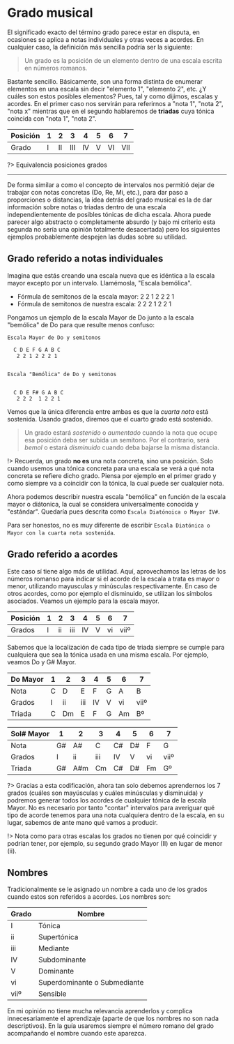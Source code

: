 # Grado musical

El significado exacto del término grado parece estar en disputa, en ocasiones se aplica a notas individuales y otras veces a acordes. En cualquier caso, la definición
más sencilla podría ser la siguiente:

> Un grado es la posición de un elemento dentro de una escala escrita en números
romanos.

Bastante sencillo. Básicamente, son una forma distinta de enumerar elementos
en una escala sin decir "elemento 1", "elemento 2", etc. ¿Y cuáles son estos
posibles elementos? Pues, tal y como dijimos, escalas y acordes. En el primer
caso nos servirán para referirnos a "nota 1", "nota 2", "nota x" mientras que
en el segundo hablaremos de __triadas__ cuya tónica coincida con "nota 1", "nota 2".


| Posición | 1 | 2 | 3 | 4 | 5 | 6 | 7 |
|-|-|-|-|-|-|-|-|
| Grado   |I | II |III| IV| V | VI|VII|

?> Equivalencia posiciones grados

---

De forma similar a como el concepto de intervalos nos permitió dejar de trabajar
con notas concretas (Do, Re, Mi, etc.), para dar paso a proporciones o distancias, la
idea detrás del grado musical es la de dar información sobre notas o triadas dentro
de una escala independientemente de posibles tónicas de dicha escala. Ahora puede parecer algo abstracto o completamente absurdo (y bajo mi criterio esta segunda no sería una opinión totalmente desacertada) pero los siguientes ejemplos probablemente despejen las dudas sobre su utilidad.

## Grado referido a notas individuales
Imagina que estás creando una escala nueva que es idéntica a la escala mayor
excepto por un intervalo. Llamémosla, "Escala bemólica".


- Fórmula de semitonos de la escala mayor: 2 2 1 2 2 2 1
- Fórmula de semitonos de nuestra escala:  2 2 2 1 2 2 1

Pongamos un ejemplo de la escala Mayor de Do junto a la escala "bemólica" de Do
para que resulte menos confuso:

    Escala Mayor de Do y semitonos

      C D E F G A B C
       2 2 1 2 2 2 1


    Escala "Bemólica" de Do y semitonos


      C D E F# G A B C
       2 2 2  1 2 2 1

Vemos que la única diferencia entre ambas es que la _cuarta nota_ está sostenida.
Usando grados, diremos que el cuarto grado está sostenido.

> Un grado estará _sostenido_ o _aumentado_ cuando la nota que ocupe esa
posición deba ser subida un semitono. Por el contrario, será _bemol_ o
estará _disminuido_ cuando deba bajarse la misma distancia.

!> Recuerda, un grado __no es__ una nota concreta, sino una posición. Solo cuando
usemos una tónica concreta para una escala se verá a qué nota concreta se refiere
dicho grado. Piensa por ejemplo en el primer grado y como siempre va a
coincidir con la tónica, la cual puede ser cualquier nota.

Ahora podemos describir nuestra escala "bemólica" en función de la escala
mayor o diátonica, la cual se considera universalmente conocida y "estándar".
Quedaría pues descrita como `Escala Diatónoica o Mayor IV#`.

Para ser honestos, no es muy diferente de escribir `Escala Diatónica o Mayor con la cuarta nota sostenida`.

## Grado referido a acordes
Este caso sí tiene algo más de utilidad. Aquí, aprovechamos las letras de
los números romanso para indicar si el acorde de la escala a trata
es mayor o menor, utilizando mayusculas y minúsculas respectivamente. En caso
de otros acordes, como por ejemplo el disminuido, se utilizan los símbolos asociados.
Veamos un ejemplo para la escala mayor.

| Posición | 1 | 2 | 3 | 4 | 5 | 6 | 7 |
|-|-|-|-|-|-|-|-|
| Grados| I | ii | iii | IV | V | vi | viiº

Sabemos que la localización de cada tipo de triada siempre se cumple para cualquiera
que sea la tónica usada en una misma escala. Por ejemplo, veamos Do y G# Mayor.

| Do Mayor | 1 | 2 | 3 | 4 | 5 | 6 | 7 |
|-|-|-|-|-|-|-|-|
| Nota |C | D | E | F | G | A | B |
| Grados| I | ii | iii | IV | V | vi | viiº
| Triada |C | Dm | E | F | G | Am | Bº |

| Sol# Mayor | 1 | 2 | 3 | 4 | 5 | 6 | 7 |
|-|-|-|-|-|-|-|-|
| Nota | G# | A# | C | C# | D# | F | G |
| Grados| I | ii | iii | IV | V | vi | viiº
| Triada | G# | A#m | Cm | C# | D# | Fm | Gº |

?> Gracias a esta codificación, ahora tan solo debemos aprendernos los 7 grados
(cuáles son mayúsculas y cuáles minúsculas y disminuida) y podremos generar todos los acordes de cualquier tónica de la escala Mayor. No es necesario por tanto "contar" intervalos para averiguar qué tipo de acorde tenemos para una nota
cualquiera dentro de la escala, en su lugar, sabemos de ante mano qué vamos a producir.

!> Nota como para otras escalas los grados no tienen por qué coincidir y podrían tener,
por ejemplo, su segundo grado Mayor (II) en lugar de menor (ii).

## Nombres

Tradicionalmente se le asignado un nombre a cada uno de los grados cuando
estos son referidos a acordes. Los nombres son:

| Grado | Nombre |
| - | - |
| I | Tónica |
| ii | Supertónica |
| iii | Mediante |
| IV  | Subdominante |
| V | Dominante |
| vi | Superdominante o Submediante |
| viiº | Sensible |


En mi opinión no tiene mucha relevancia aprenderlos y complica innecesariamente
el aprendizaje (aparte de que los nombres no son nada descriptivos).
En la guía usaremos siempre el número romano del grado acompañando el nombre cuando este aparezca.